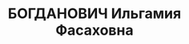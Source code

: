 ---
title: БОГДАНОВИЧ Ильгамия Фасаховна
description: '1896 г.р., место рожд.: Алексеевский р-н, с.Мараса, жила: г.Казань.
  Татарка, имела сына, преподаватель педтехникума. Арестована 27.8.37 ("участница
  правотроцкистской националистической террористической организации"). Осуждена Военной
  коллегией Верховного суда СССР 14.11.37 по ст. 58-8, 58-10 ч.1, 58-11. Приговор:
  10 лет ИТЛ, конфискация имущества, поражен. в правах на 5 лет. Арестована повторно
  27.1.49. Осуждена Особым совещанием МГБ СССР 6.4.49. Приговор: ссылка в Красноярский
  край. Реабилитирована 4.6.55.'
---